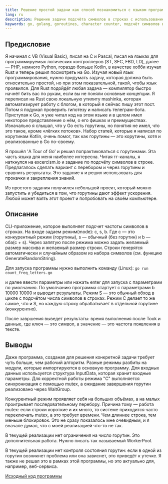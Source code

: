 ```yaml
---
title: Решение простой задачи как способ познакомиться с языком программирования Go
lang: ru
description: Решение задачи подсчёта символов в строках с использованием горутин и без них
keywords: go, golang, goroutines, character counter, подсчёт символов в строке, горутины
---
```


## Предисловие

Я начинал с VB (Visual Basic), писал на C и Pascal, писал на языках для программируемых логических контроллеров (ST, SFC, FBD, LD), далее — PHP, немного Python, гораздо больше Kotlin, в качестве хобби изучал Rust и теперь решил посмотреть на Go. Изучая новый язык программирования, нужно придумать задачу, которая должна быть относительно простой, но при этом показательной, такой, чтобы язык проявился. Для Rust подойдёт любая задача — компилятор быстро начнёт бить вас по рукам, если вы не поняли основные концепции. Я переписал на Rust свою локальную утилиту mashinka, которая автоматизирует работу с блогом, в который я сейчас пишу этот пост. Потом я подумал проверить гипотезу и написать телеграм-бота. Приступая к Go, я уже читал код на этом языке и в целом имел некоторое представление о нём, о его фишках и преимуществах. Изначально я слышал, что у Go есть горутины, но понятия не имел, что это такое, кроме «лёгких потоков». Набор статей, которые я написал по корутинам Kotlin, очень помог, так как горутины — это корутины, хотя и реализованные в Go по-своему.

Я прошёл 'A Tour of Go' и решил попрактиковаться с горутинами. Эта часть языка для меня наиболее интересна. Читая тг-каналы, я наткнулся на excercism.io и задание по подсчёту символов в строке. Предлагалось сделать вариант с перебором и через горутины и сравнить результаты. Это задание я и решил использовать для прокачки и закрепления знаний.

Из простого задания получился небольшой проект, который можно запустить и убедиться в том, что горутины дают эффект ускорения. Любой может взять этот проект и попробовать на своём компьютере.

## Описание

CLI-приложение, которое выполняет подсчет частоты символов в строках. На входе задаем режим(mode): c, s, b. Где c — это конкурентный режим (горутины), s — обычный (без горутин) и b — оба(с + s). Через запятую после режима можно задать желаемый размер массива и желаемый размер строки. Строки генерятся автоматически и случайным образом из набора символов (см. функцию GenerateRandomString).

Для запуска программы нужно выполнить команду (Linux): ```go run count_freq_letters.go```

и далее ввести параметры или нажать enter для запуска с параметрами по умолчанию. По умолчанию программа стартует с параметрами b 10000 10000 и выводит результаты. Режим S — это обычный обход в цикле с подсчётом числа символов в строках. Режим C делает то же самое, что и S, но каждую строку обрабатывает в отдельной горутине (конкурентно).

После завршения выведет результаты: время выполнения после Took и данные, где ключ — это символ, а значение — это частота появления в тексте.

## Выводы

Даже программа, созданая для решения конкретной задачи требует чуть больше, чем рабочий алгоритм. Разные режимы разбиты на модули, которые импортируются в основную программу. Для входных данных используется структура InputData, которая хранит входные параметры. Для корректной работы режима "C" выполняется синхронизация с помощью mutex, а ожидание завершения горутин реализовано через WaitGroup.

Конкурентный режим проявляет себя на больших объёмах, а на малых проигрывает последовательному перебору. Причина тому — работа mutex: если строки короткие и их много, то системе приходится часто переключать mutex, а это требует времени. Чем длиннее строка, тем меньше блокировок. Это не сразу показалось мне очевидным, и я вначале думал, что с моей реализацией что-то не так.

В текущей реализации нет ограничения на число горутин. Это дополнительная работа. Нужно писать так называемый WorkerPool.

В текущей реализации нет контроля состояния горутин: если в одной из горутин возникнет проблема или она зависнет, это приведёт к утечке. Я также не решал это в рамках этой программы, но это актуально для, например, веб-сервиса.

[Исходный код программы](https://github.com/radiopapus/count-frequency-letters)